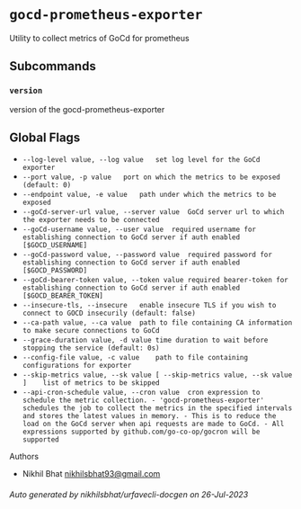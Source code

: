 # `gocd-prometheus-exporter`

Utility to collect metrics of GoCd for prometheus

## Subcommands

### `version`

version of the gocd-prometheus-exporter

## Global Flags

- `--log-level value, --log value	set log level for the GoCd exporter`
- `--port value, -p value	port on which the metrics to be exposed (default: 0)`
- `--endpoint value, -e value	path under which the metrics to be exposed`
- `--goCd-server-url value, --server value	GoCd server url to which the exporter needs to be connected`
- `--goCd-username value, --user value	required username for establishing connection to GoCd server if auth enabled [$GOCD_USERNAME]`
- `--goCd-password value, --password value	required password for establishing connection to GoCd server if auth enabled [$GOCD_PASSWORD]`
- `--goCd-bearer-token value, --token value	required bearer-token for establishing connection to GoCd server if auth enabled [$GOCD_BEARER_TOKEN]`
- `--insecure-tls, --insecure	enable insecure TLS if you wish to connect to GOCD insecurily (default: false)`
- `--ca-path value, --ca value	path to file containing CA information to make secure connections to GoCd`
- `--grace-duration value, -d value	time duration to wait before stopping the service (default: 0s)`
- `--config-file value, -c value	path to file containing configurations for exporter`
- `--skip-metrics value, --sk value [ --skip-metrics value, --sk value ]	list of metrics to be skipped`
- `--api-cron-schedule value, --cron value	cron expression to schedule the metric collection.
                    		- 'gocd-prometheus-exporter' schedules the job to collect the metrics in the specified intervals
                      			and stores the latest values in memory.
                      		- This is to reduce the load on the GoCd server when api requests are made to GoCd.
                      		- All expressions supported by github.com/go-co-op/gocron will be supported`

Authors
 - Nikhil Bhat <nikhilsbhat93@gmail.com>

###### Auto generated by nikhilsbhat/urfavecli-docgen on 26-Jul-2023
